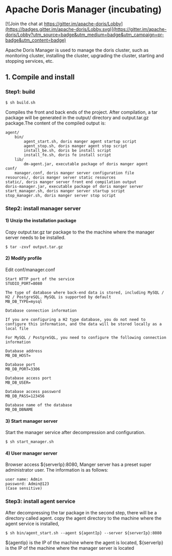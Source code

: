 <!--
Licensed to the Apache Software Foundation (ASF) under one
or more contributor license agreements.  See the NOTICE file
distributed with this work for additional information
regarding copyright ownership.  The ASF licenses this file
to you under the Apache License, Version 2.0 (the
"License"); you may not use this file except in compliance
with the License.  You may obtain a copy of the License at

  http://www.apache.org/licenses/LICENSE-2.0

Unless required by applicable law or agreed to in writing,
software distributed under the License is distributed on an
"AS IS" BASIS, WITHOUT WARRANTIES OR CONDITIONS OF ANY
KIND, either express or implied.  See the License for the
specific language governing permissions and limitations
under the License.
-->

# Apache Doris Manager (incubating)
[![Join the chat at https://gitter.im/apache-doris/Lobby](https://badges.gitter.im/apache-doris/Lobby.svg)](https://gitter.im/apache-doris/Lobby?utm_source=badge&utm_medium=badge&utm_campaign=pr-badge&utm_content=badge)

Apache Doris Manager is used to manage the doris cluster, such as monitoring cluster, installing the cluster, upgrading the cluster, starting and stopping services, etc.

## 1. Compile and install

### Step1: build
```
$ sh build.sh
```
Compiles the front and back ends of the project. After compilation, a tar package will be generated in the output/ directory and output.tar.gz package.The content of the compiled output is:
```
agent/
    bin/
        agent_start.sh, doris manger agent startup script
        agent_stop.sh, doris manger agent stop script
        install_be.sh, doris be install script
        install_fe.sh, doris fe install script
    lib/
        dm-agent.jar, executable package of doris manger agent
conf/
    manager.conf, doris manger server configuration file
resources/, doris manger server static resources
static/, doris manger server front end compilation output
doris-manager.jar, executable package of doris manger server
start_manager.sh, doris manger server startup script
stop_manager.sh, doris manger server stop script
```

### Step2: install manager server
#### 1) Unzip the installation package
Copy output.tar.gz tar package to the the machine where the manager server needs to be installed.
```
$ tar -zxvf output.tar.gz
```
#### 2) Modify profile
Edit conf/manager.conf
```$xslt
Start HTTP port of the service
STUDIO_PORT=8080

The type of database where back-end data is stored, including MySQL / H2 / PostgreSQL. MySQL is supported by default
MB_DB_TYPE=mysql

Database connection information

If you are configuring a H2 type database, you do not need to configure this information, and the data will be stored locally as a local file

For MySQL / PostgreSQL, you need to configure the following connection information

Database address
MB_DB_HOST=

Database port
MB_DB_PORT=3306

Database access port
MB_DB_USER=

Database access password
MB_DB_PASS=123456

Database name of the database
MB_DB_DBNAME
```

#### 3) Start manager server
Start the manager service after decompression and configuration.
```
$ sh start_manager.sh
```
#### 4) User manager server
Browser access ${serverIp}:8080, Manger server has a preset super administrator user. The information is as follows:
```
user name: Admin
password: Admin@123
(Case sensitive)
```

### Step3: install agent service
After decompressing the tar package in the second step, there will be a directory called agent. copy the agent directory to the
machine where the agent service is installed,
```
$ sh bin/agent_start.sh --agent ${agentIp} --server ${serverIp}:8080
```
${agentIp} is the IP of the machine where the agent is located, ${serverIp} is the IP of the machine where the manager server is located

